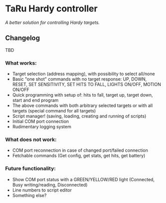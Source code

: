 ﻿# TaRu Hardy controller

*A better solution for controlling Hardy targets.*

## Changelog

TBD

### What works:

 - Target selection (address mapping), with possibility to select all/none
 - Basic "one shot" commands with no target response: UP, DOWN, RESET, SET SENSITIVITY, SET HITS TO FALL, LIGHTS ON/OFF, MOTION ON/OFF
 - Quick programming with setup of: hits to fall, target up, target down, start and end program
 - The above commands with both arbitrary selected targets or with all targets (special command for all targets)
 - Script manager! (saving, loading, creating and running of scripts)
 - Initial COM port connection
 - Rudimentary logging system

### What does not work:

 - COM port reconnection in case of changed port/failed connection
 - Fetchable commands (Get config, get stats, get hits, get battery)

### Future functionality:

 - Show COM port status with a GREEN/YELLOW/RED light (Connected, Busy writing/reading, Disconnected)
 - Line numbers to script editor
 - Something else?